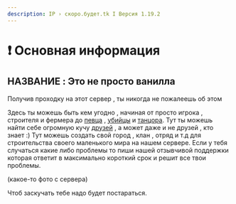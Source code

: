```yaml
---
description: IP › скоро.будет.tk I Версия 1.19.2
---
```


# ❗ Основная информация

##

## НАЗВАНИE : Это **не просто** ванилла&#x20;

Получив проходку на этот сервер , ты никогда не пожалеешь об этом&#x20;

Здесь ты можешь быть кем угодно , начиная от просто игрока , строителя и фермера до [певца](unikalnye-dopolneniya-i-prochie-osobennosti/mekhaniki-servera/#golosovoi-chat) , [убийцы](unikalnye-dopolneniya-i-prochie-osobennosti/mekhaniki-servera/#lokacii) и [танцора](unikalnye-dopolneniya-i-prochie-osobennosti/mekhaniki-servera/#emocii). Тут ты можешь найти себе огромную кучу [друзей](https://discord.gg/bqdMPtSZGY) , а может даже и не друзей , кто знает :) Тут можешь создать свой город , клан , отряд и т.д для строительства своего маленького мира на нашем сервере. Если у тебя случаться какие либо проблемы то пиши нашей отзывчивой поддержки которая ответит в максимально короткий срок и решит все твои проблемы.

(какое-то фото с сервера)

Чтоб заскучать тебе надо будет постараться.

